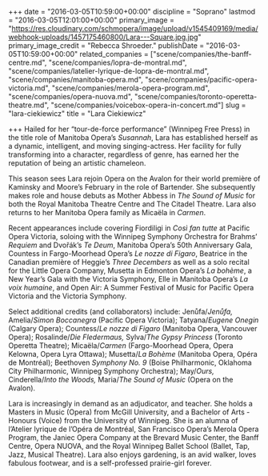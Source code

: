 +++
date = "2016-03-05T10:59:00+00:00"
discipline = "Soprano"
lastmod = "2016-03-05T12:01:00+00:00"
primary_image = "https://res.cloudinary.com/schmopera/image/upload/v1545409169/media/webhook-uploads/1457175460800/Lara---Square.jpg.jpg"
primary_image_credit = "Rebecca Shroeder."
publishDate = "2016-03-05T10:59:00+00:00"
related_companies = ["scene/companies/the-banff-centre.md", "scene/companies/lopra-de-montral.md", "scene/companies/latelier-lyrique-de-lopra-de-montral.md", "scene/companies/manitoba-opera.md", "scene/companies/pacific-opera-victoria.md", "scene/companies/merola-opera-program.md", "scene/companies/opera-nuova.md", "scene/companies/toronto-operetta-theatre.md", "scene/companies/voicebox-opera-in-concert.md"]
slug = "lara-ciekiewicz"
title = "Lara Ciekiewicz"

+++
Hailed for her “tour-de-force performance” (Winnipeg Free Press) in the title role of Manitoba Opera’s _Susannah_, Lara has established herself as a dynamic, intelligent, and moving singing-actress.  Her facility for fully transforming into a character, regardless of genre, has earned her the reputation of being an artistic chameleon. 

This season sees Lara rejoin Opera on the Avalon for their world première of Kaminsky and Moore’s February in the role of Bartender. She subsequently makes role and house debuts as Mother Abbess in _The Sound of Music_ for both the Royal Manitoba Theatre Centre and The Citadel Theatre. Lara also returns to her Manitoba Opera family as Micaëla in _Carmen_.

Recent appearances include covering Fiordiligi in _Così fan tutte_ at Pacific Opera Victoria, soloing with the Winnipeg Symphony Orchestra for Brahms’ _Requiem_ and Dvořák’s _Te Deum_, Manitoba Opera’s 50th Anniversary Gala, Countess in Fargo-Moorhead Opera’s _Le nozze di Figaro_, Beatrice in the Canadian première of Heggie’s _Three Decembers_ as well as a solo recital for the Little Opera Company, Musetta in Edmonton Opera’s _La bohème_, a New Year’s Gala with the Victoria Symphony, Elle in Manitoba Opera’s _La voix humaine_, and Open Air: A Summer Festival of Music for Pacific Opera Victoria and the Victoria Symphony.

Select additional credits (and collaborators) include: Jenůfa/_Jenůfa,_ Amelia/_Simon Boccanegra_ (Pacific Opera Victoria); Tatyana/_Eugene Onegin_ (Calgary Opera); Countess/_Le nozze di Figaro_ (Manitoba Opera, Vancouver Opera); Rosalinde/_Die Fledermaus,_ Sylva/_The Gypsy Princess_ (Toronto Operetta Theatre); Micaëla/_Carmen_ (Fargo-Moorhead Opera, Opera Kelowna, Opera Lyra Ottawa); Musetta/_La Bohème_ (Manitoba Opera, Opéra de Montréal); Beethoven _Symphony No. 9_ (Boise Philharmonic, Oklahoma City Philharmonic, Winnipeg Symphony Orchestra); May/_Ours,_ Cinderella/_Into the Woods,_ Maria/_The Sound of Music_ (Opera on the Avalon).

Lara is increasingly in demand as an adjudicator, and teacher. She holds a Masters in Music (Opera) from McGill University, and a Bachelor of Arts - Honours (Voice) from the University of Winnipeg. She is an alumna of l’Atelier lyrique de l’Opéra de Montréal, San Francisco Opera’s Merola Opera Program, the Janiec Opera Company at the Brevard Music Center, the Banff Centre, Opera NUOVA, and the Royal Winnipeg Ballet School (Ballet, Tap, Jazz, Musical Theatre). Lara also enjoys gardening, is an avid walker, loves fabulous footwear, and is a self-professed prairie-girl forever.